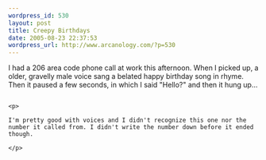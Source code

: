 ```yaml
--- 
wordpress_id: 530
layout: post
title: Creepy Birthdays
date: 2005-08-23 22:37:53
wordpress_url: http://www.arcanology.com/?p=530
---
```

<p>
                                                                                                                                                                                                                                                                                                                                                                                                                                                                                                                                                                                                                                                                                                                                                                          I had a 206 area code phone call at work this afternoon. When I picked up, a older, gravelly male voice sang a belated happy birthday song in rhyme. Then it paused a few seconds, in which I said "Hello?" and then it hung up...
                                                                                                                                                                                                                                                                                                                                                                                                                                                                                                                                                                                                                                                                                                                                                                        </p>
                                                                                                                                                                                                                                                                                                                                                                                                                                                                                                                                                                                                                                                                                                                                                                        
                                                                                                                                                                                                                                                                                                                                                                                                                                                                                                                                                                                                                                                                                                                                                                        <p>
                                                                                                                                                                                                                                                                                                                                                                                                                                                                                                                                                                                                                                                                                                                                                                          I'm pretty good with voices and I didn't recognize this one nor the number it called from. I didn't write the number down before it ended though.
                                                                                                                                                                                                                                                                                                                                                                                                                                                                                                                                                                                                                                                                                                                                                                        </p>